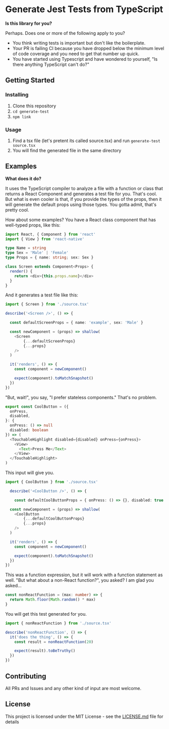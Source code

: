 # Generate Jest Tests from TypeScript

**Is this library for you?**

Perhaps. Does one or more of the following apply to you?

- You think writing tests is important but don't like the boilerplate.
- Your PR is failing CI because you have dropped below the minimum level of code coverage and you need to get that number up quick.
- You have started using Typescript and have wondered to yourself, "Is there anything TypeScript can't do?"

## Getting Started

### Installing

1. Clone this repository
2. `cd generate-test`
3. `npm link`

### Usage

1. Find a tsx file (let's pretent its called source.tsx) and run `generate-test source.tsx`
2. You will find the generated file in the same directory

## Examples

**What does it do?**

It uses the TypeScript compiler to analyze a file with a function or class that returns a React Component and generates a test file for you. That's cool. But what is even cooler is that, if you provide the types of the props, then it will generate the default props using those types. You gotta admit, that's pretty cool.

How about some examples? You have a React class component that has well-typed props, like this:

```TypeScript
import React, { Component } from 'react'
import { View } from 'react-native'

type Name = string
type Sex = 'Male' | 'Female'
type Props = { name: string; sex: Sex }

class Screen extends Component<Props> {
  render() {
    return <div>{this.props.name}</div>
  }
}
```

And it generates a test file like this:

```TypeScript
import { Screen } from './source.tsx'

describe('<Screen />', () => {

  const defaultScreenProps = { name: 'example', sex: 'Male' }

  const newComponent = (props) => shallow(
    <Screen
        {...defaultScreenProps}
        {...props}
    />
  )

  it('renders', () => {
    const component = newComponent()

    expect(component).toMatchSnapshot()
  })
})
```

"But, wait!", you say, "I prefer stateless components." That's no problem.

```TypeScript
export const CoolButton = ({
  onPress,
  disabled,
}: {
  onPress: () => null
  disabled: boolean
}) => (
  <TouchableHighlight disabled={disabled} onPress={onPress}>
    <View>
      <Text>Press Me</Text>
    </View>
  </TouchableHighlight>
)
```

This input will give you.

```TypeScript
import { CoolButton } from './source.tsx'

  describe('<CoolButton />', () => {

    const defaultCoolButtonProps = { onPress: () => {}, disabled: true }

  const newComponent = (props) => shallow(
    <CoolButton
        {...defaultCoolButtonProps}
        {...props}
    />
  )

  it('renders', () => {
    const component = newComponent()

    expect(component).toMatchSnapshot()
  })
})
```

This was a function expression, but it will work with a function statement as well. "But what about a non-React function?", you asked? I am glad you asked...

```TypeScript
const nonReactFunction = (max: number) => {
  return Math.floor(Math.random() * max)
}
```

You will get this test generated for you.

```TypeScript
import { nonReactFunction } from './source.tsx'

describe('nonReactFunction', () => {
  it('does the thing', () => {
    const result = nonReactFunction(20)

    expect(result).toBeTruthy()
  })
})
```

## Contributing

All PRs and Issues and any other kind of input are most welcome.

## License

This project is licensed under the MIT License - see the [LICENSE.md](LICENSE.md) file for details
